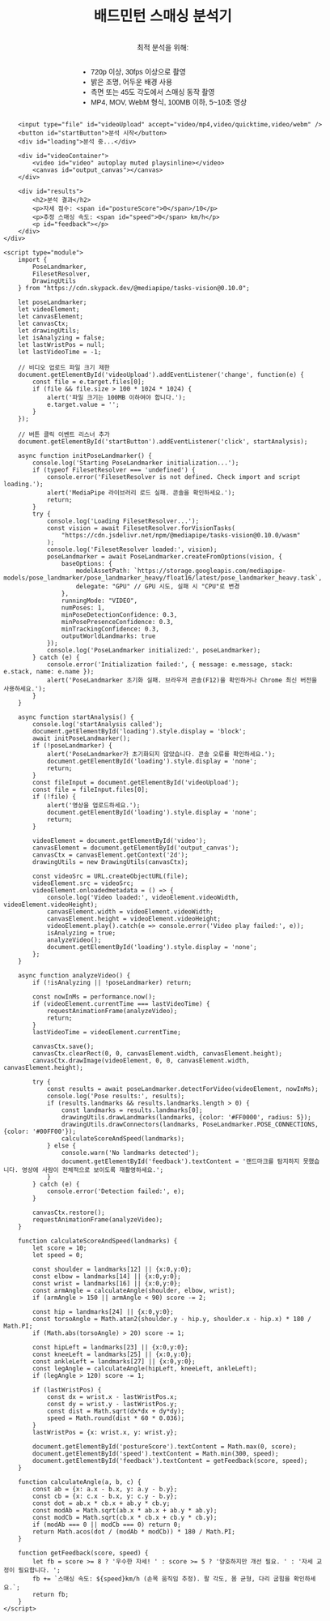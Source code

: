 <html lang="ko">
<head>
    <meta charset="UTF-8">
    <meta name="viewport" content="width=device-width, initial-scale=1.0">
    <title>배드민턴 스매싱 분석 웹페이지</title>
    <style>
        body { font-family: Arial, sans-serif; margin: 20px; }
        #container { display: flex; flex-direction: column; align-items: center; }
        #videoContainer { position: relative; }
        canvas { position: absolute; top: 0; left: 0; }
        #results { margin-top: 20px; text-align: center; }
        input[type="file"] { margin-bottom: 10px; }
        button { padding: 10px; margin: 5px; }
        #loading { display: none; color: blue; font-weight: bold; }
        ul { text-align: left; }
    </style>
</head>
<body>
    <div id="container">
        <h1>배드민턴 스매싱 분석기</h1>
        <p>최적 분석을 위해:</p>
        <ul>
            <li>720p 이상, 30fps 이상으로 촬영</li>
            <li>밝은 조명, 어두운 배경 사용</li>
            <li>측면 또는 45도 각도에서 스매싱 동작 촬영</li>
            <li>MP4, MOV, WebM 형식, 100MB 이하, 5~10초 영상</li>
        </ul>
        
        <input type="file" id="videoUpload" accept="video/mp4,video/quicktime,video/webm" />
        <button id="startButton">분석 시작</button>
        <div id="loading">분석 중...</div>
        
        <div id="videoContainer">
            <video id="video" autoplay muted playsinline></video>
            <canvas id="output_canvas"></canvas>
        </div>
        
        <div id="results">
            <h2>분석 결과</h2>
            <p>자세 점수: <span id="postureScore">0</span>/10</p>
            <p>추정 스매싱 속도: <span id="speed">0</span> km/h</p>
            <p id="feedback"></p>
        </div>
    </div>

    <script type="module">
        import {
            PoseLandmarker,
            FilesetResolver,
            DrawingUtils
        } from "https://cdn.skypack.dev/@mediapipe/tasks-vision@0.10.0";

        let poseLandmarker;
        let videoElement;
        let canvasElement;
        let canvasCtx;
        let drawingUtils;
        let isAnalyzing = false;
        let lastWristPos = null;
        let lastVideoTime = -1;

        // 비디오 업로드 파일 크기 제한
        document.getElementById('videoUpload').addEventListener('change', function(e) {
            const file = e.target.files[0];
            if (file && file.size > 100 * 1024 * 1024) {
                alert('파일 크기는 100MB 이하여야 합니다.');
                e.target.value = '';
            }
        });

        // 버튼 클릭 이벤트 리스너 추가
        document.getElementById('startButton').addEventListener('click', startAnalysis);

        async function initPoseLandmarker() {
            console.log('Starting PoseLandmarker initialization...');
            if (typeof FilesetResolver === 'undefined') {
                console.error('FilesetResolver is not defined. Check import and script loading.');
                alert('MediaPipe 라이브러리 로드 실패. 콘솔을 확인하세요.');
                return;
            }
            try {
                console.log('Loading FilesetResolver...');
                const vision = await FilesetResolver.forVisionTasks(
                    "https://cdn.jsdelivr.net/npm/@mediapipe/tasks-vision@0.10.0/wasm"
                );
                console.log('FilesetResolver loaded:', vision);
                poseLandmarker = await PoseLandmarker.createFromOptions(vision, {
                    baseOptions: {
                        modelAssetPath: `https://storage.googleapis.com/mediapipe-models/pose_landmarker/pose_landmarker_heavy/float16/latest/pose_landmarker_heavy.task`,
                        delegate: "GPU" // GPU 시도, 실패 시 "CPU"로 변경
                    },
                    runningMode: "VIDEO",
                    numPoses: 1,
                    minPoseDetectionConfidence: 0.3,
                    minPosePresenceConfidence: 0.3,
                    minTrackingConfidence: 0.3,
                    outputWorldLandmarks: true
                });
                console.log('PoseLandmarker initialized:', poseLandmarker);
            } catch (e) {
                console.error('Initialization failed:', { message: e.message, stack: e.stack, name: e.name });
                alert('PoseLandmarker 초기화 실패. 브라우저 콘솔(F12)을 확인하거나 Chrome 최신 버전을 사용하세요.');
            }
        }

        async function startAnalysis() {
            console.log('startAnalysis called');
            document.getElementById('loading').style.display = 'block';
            await initPoseLandmarker();
            if (!poseLandmarker) {
                alert('PoseLandmarker가 초기화되지 않았습니다. 콘솔 오류를 확인하세요.');
                document.getElementById('loading').style.display = 'none';
                return;
            }
            const fileInput = document.getElementById('videoUpload');
            const file = fileInput.files[0];
            if (!file) {
                alert('영상을 업로드하세요.');
                document.getElementById('loading').style.display = 'none';
                return;
            }

            videoElement = document.getElementById('video');
            canvasElement = document.getElementById('output_canvas');
            canvasCtx = canvasElement.getContext('2d');
            drawingUtils = new DrawingUtils(canvasCtx);

            const videoSrc = URL.createObjectURL(file);
            videoElement.src = videoSrc;
            videoElement.onloadedmetadata = () => {
                console.log('Video loaded:', videoElement.videoWidth, videoElement.videoHeight);
                canvasElement.width = videoElement.videoWidth;
                canvasElement.height = videoElement.videoHeight;
                videoElement.play().catch(e => console.error('Video play failed:', e));
                isAnalyzing = true;
                analyzeVideo();
                document.getElementById('loading').style.display = 'none';
            };
        }

        async function analyzeVideo() {
            if (!isAnalyzing || !poseLandmarker) return;

            const nowInMs = performance.now();
            if (videoElement.currentTime === lastVideoTime) {
                requestAnimationFrame(analyzeVideo);
                return;
            }
            lastVideoTime = videoElement.currentTime;

            canvasCtx.save();
            canvasCtx.clearRect(0, 0, canvasElement.width, canvasElement.height);
            canvasCtx.drawImage(videoElement, 0, 0, canvasElement.width, canvasElement.height);

            try {
                const results = await poseLandmarker.detectForVideo(videoElement, nowInMs);
                console.log('Pose results:', results);
                if (results.landmarks && results.landmarks.length > 0) {
                    const landmarks = results.landmarks[0];
                    drawingUtils.drawLandmarks(landmarks, {color: '#FF0000', radius: 5});
                    drawingUtils.drawConnectors(landmarks, PoseLandmarker.POSE_CONNECTIONS, {color: '#00FF00'});
                    calculateScoreAndSpeed(landmarks);
                } else {
                    console.warn('No landmarks detected');
                    document.getElementById('feedback').textContent = '랜드마크를 탐지하지 못했습니다. 영상에 사람이 전체적으로 보이도록 재촬영하세요.';
                }
            } catch (e) {
                console.error('Detection failed:', e);
            }

            canvasCtx.restore();
            requestAnimationFrame(analyzeVideo);
        }

        function calculateScoreAndSpeed(landmarks) {
            let score = 10;
            let speed = 0;

            const shoulder = landmarks[12] || {x:0,y:0};
            const elbow = landmarks[14] || {x:0,y:0};
            const wrist = landmarks[16] || {x:0,y:0};
            const armAngle = calculateAngle(shoulder, elbow, wrist);
            if (armAngle > 150 || armAngle < 90) score -= 2;

            const hip = landmarks[24] || {x:0,y:0};
            const torsoAngle = Math.atan2(shoulder.y - hip.y, shoulder.x - hip.x) * 180 / Math.PI;
            if (Math.abs(torsoAngle) > 20) score -= 1;

            const hipLeft = landmarks[23] || {x:0,y:0};
            const kneeLeft = landmarks[25] || {x:0,y:0};
            const ankleLeft = landmarks[27] || {x:0,y:0};
            const legAngle = calculateAngle(hipLeft, kneeLeft, ankleLeft);
            if (legAngle > 120) score -= 1;

            if (lastWristPos) {
                const dx = wrist.x - lastWristPos.x;
                const dy = wrist.y - lastWristPos.y;
                const dist = Math.sqrt(dx*dx + dy*dy);
                speed = Math.round(dist * 60 * 0.036);
            }
            lastWristPos = {x: wrist.x, y: wrist.y};

            document.getElementById('postureScore').textContent = Math.max(0, score);
            document.getElementById('speed').textContent = Math.min(300, speed);
            document.getElementById('feedback').textContent = getFeedback(score, speed);
        }

        function calculateAngle(a, b, c) {
            const ab = {x: a.x - b.x, y: a.y - b.y};
            const cb = {x: c.x - b.x, y: c.y - b.y};
            const dot = ab.x * cb.x + ab.y * cb.y;
            const modAb = Math.sqrt(ab.x * ab.x + ab.y * ab.y);
            const modCb = Math.sqrt(cb.x * cb.x + cb.y * cb.y);
            if (modAb === 0 || modCb === 0) return 0;
            return Math.acos(dot / (modAb * modCb)) * 180 / Math.PI;
        }

        function getFeedback(score, speed) {
            let fb = score >= 8 ? '우수한 자세! ' : score >= 5 ? '양호하지만 개선 필요. ' : '자세 교정이 필요합니다. ';
            fb += `스매싱 속도: ${speed}km/h (손목 움직임 추정). 팔 각도, 몸 균형, 다리 굽힘을 확인하세요.`;
            return fb;
        }
    </script>
</body>
</html>
